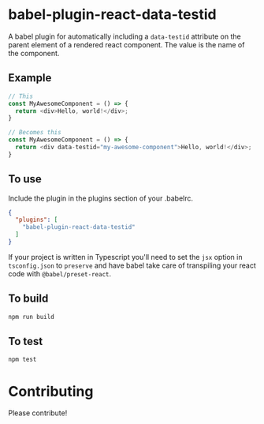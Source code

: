 # babel-plugin-react-data-testid

A babel plugin for automatically including a `data-testid` attribute on the parent
element of a rendered react component. The value is the name of the component.

## Example

```javascript
// This
const MyAwesomeComponent = () => {
  return <div>Hello, world!</div>;
}

// Becomes this
const MyAwesomeComponent = () => {
  return <div data-testid="my-awesome-component">Hello, world!</div>;
}
```

## To use

Include the plugin in the plugins section of your .babelrc.

```json
{
  "plugins": [
    "babel-plugin-react-data-testid"
  ]
}
```

If your project is written in Typescript you'll need to set the `jsx` option in
`tsconfig.json` to `preserve` and have babel take care of transpiling your react
code with `@babel/preset-react`.

## To build

```bash
npm run build
```

## To test

```bash
npm test
```

# Contributing

Please contribute!
